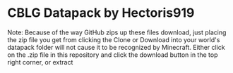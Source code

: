 # CBLG Datapack by Hectoris919

Note: Because of the way GitHub zips up these files download, just placing the zip file you get from clicking the Clone or Download into your world's datapack folder will not cause it to be recognized by Minecraft.
Either click on the .zip file in this repository and click the download button in the top right corner, or extract
